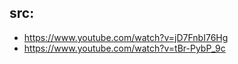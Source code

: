 ## src:

- https://www.youtube.com/watch?v=jD7FnbI76Hg
- https://www.youtube.com/watch?v=tBr-PybP_9c
